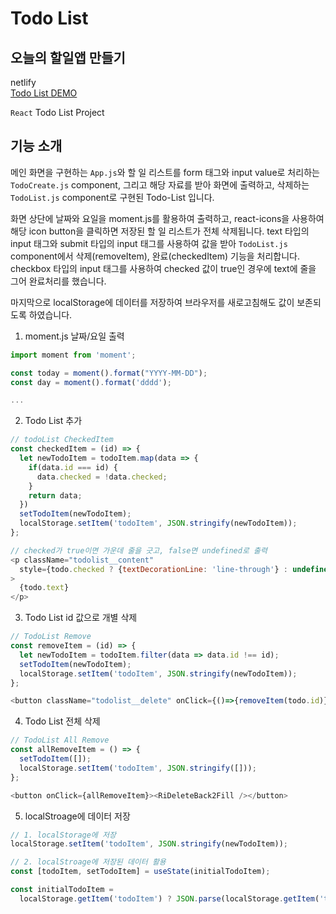 # Todo List
## 오늘의 할일앱 만들기

netlify<br/>
[Todo List DEMO](https://phy-todolist.netlify.app/)

`React` Todo List Project

## 기능 소개

메인 화면을 구현하는 `App.js`와 할 일 리스트를 form 태그와 input value로 처리하는 `TodoCreate.js` component, 그리고 해당 자료를 받아 화면에 출력하고, 삭제하는 `TodoList.js` component로 구현된 Todo-List 입니다.

화면 상단에 날짜와 요일을 moment.js를 활용하여 출력하고, react-icons을 사용하여 해당 icon button을 클릭하면 저장된 할 일 리스트가 전체 삭제됩니다. text 타입의 input 태그와 submit 타입의 input 태그를 사용하여 값을 받아 `TodoList.js` component에서 삭제(removeItem), 완료(checkedItem) 기능을 처리합니다. checkbox 타입의 input 태그를 사용하여 checked 값이 true인 경우에 text에 줄을 그어 완료처리를 했습니다.

마지막으로 localStorage에 데이터를 저장하여 브라우저를 새로고침해도 값이 보존되도록 하였습니다.

1. moment.js 날짜/요일 출력

```javascript
import moment from 'moment';

const today = moment().format("YYYY-MM-DD");
const day = moment().format('dddd');

...
```

2. Todo List 추가

```javascript
// todoList CheckedItem
const checkedItem = (id) => {
  let newTodoItem = todoItem.map(data => {
    if(data.id === id) {
      data.checked = !data.checked;
    }
    return data;
  })
  setTodoItem(newTodoItem);
  localStorage.setItem('todoItem', JSON.stringify(newTodoItem));
};

// checked가 true이면 가운데 줄을 긋고, false면 undefined로 출력
<p className="todolist__content"
  style={todo.checked ? {textDecorationLine: 'line-through'} : undefined}
>
  {todo.text}
</p>
```

3. Todo List id 값으로 개별 삭제

```javascript
// TodoList Remove
const removeItem = (id) => {
  let newTodoItem = todoItem.filter(data => data.id !== id);
  setTodoItem(newTodoItem);
  localStorage.setItem('todoItem', JSON.stringify(newTodoItem));
};

<button className="todolist__delete" onClick={()=>{removeItem(todo.id)}}>x</button>
```

4. Todo List 전체 삭제

```javascript
// TodoList All Remove
const allRemoveItem = () => {
  setTodoItem([]);
  localStorage.setItem('todoItem', JSON.stringify([]));
};

<button onClick={allRemoveItem}><RiDeleteBack2Fill /></button>
```

5. localStroage에 데이터 저장

```javascript
// 1. localStorage에 저장
localStorage.setItem('todoItem', JSON.stringify(newTodoItem));

// 2. localStroage에 저장된 데이터 활용
const [todoItem, setTodoItem] = useState(initialTodoItem);

const initialTodoItem =
  localStorage.getItem('todoItem') ? JSON.parse(localStorage.getItem('todoItem')) : [];
```